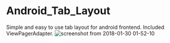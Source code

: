 # Android_Tab_Layout
Simple and easy to use tab layout for android frontend. Included ViewPagerAdapter.
![screenshot from 2018-01-30 01-52-10](https://user-images.githubusercontent.com/18572353/35519731-d01e487e-0560-11e8-83ed-6356399d0436.png)

